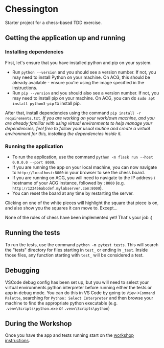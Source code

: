 # Chessington

Starter project for a chess-based TDD exercise.

## Getting the application up and running

### Installing dependencies
First, let's ensure that you have installed python and pip on your system. 

- Run `python --version` and you should see a version number. If not, you may need to install Python on your machine. On ACG, this should be already available - ensure you're using the image specified in the instructions.
- Run `pip --version` and you should also see a version number. If not, you may need to install pip on your machine. On ACG, you can do `sudo apt install python3-pip` to install pip.

After that, install dependencies using the command `pip install -r requirements.txt`. 
_If you are working on your work/own machine, and you are already familiar with using virtual environments to help manage your dependencies, feel free to follow your usual routine and create a virtual environment for this, installing the dependencies inside it._

### Running the application

- To run the application, use the command `python -m flask run --host 0.0.0.0 --port 8000`.
- If you are running the app on your local machine, you can now navigate to `http://localhost:8000` in your browser to see the chess board.
- If you are running on ACG, you will need to navigate to the IP address / hostname of your ACG instance, followed by `:8000` (e.g. `http://123456abcdef.mylabserver.com:8000`).
- You can reset the board at any time by restarting the server.

Clicking on one of the white pieces will highlight the square that piece is on, and also show you the squares it can move to. Except...

None of the rules of chess have been implemented yet! That's your job :)

## Running the tests

To run the tests, use the command `python -m pytest tests`. This will search the "tests" directory for files starting in `test_` or ending in `_test`. Inside those files, any function starting with `test_` will be considered a test.

## Debugging

VSCode debug config has been set up, but you will need to select your virtual environments python interpreter
before running either the tests or app in debug mode. You can do this in VS Code by going to `View`->`Command Palette`,
searching for `Python: Select Interpreter` and then browse your machine to find the appropriate python executable
(e.g. `.venv\Scripts\python.exe` or `.venv\Scripts\python`)

## During the Workshop

Once you have the app and tests running start on the [workshop instructions](./during_the_workshop.md).
